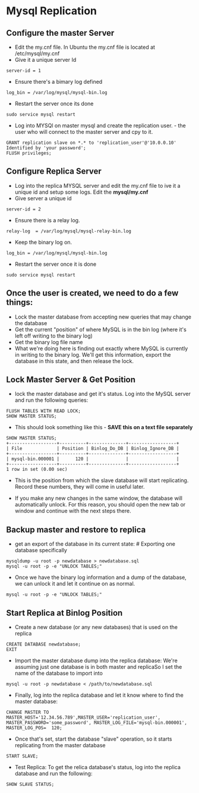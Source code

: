 # Mysql Replication

## Configure the master Server
* Edit the my.cnf file. In Ubuntu the my.cnf file is located at /etc/mysql/my.cnf
* Give it a unique server Id
```shell
server-id = 1
```
* Ensure there's a bimary log defined
```shell
log_bin = /var/log/mysql/mysql-bin.log
```
* Restart the server once its done 
```shell
sudo service mysql restart
```


* Log into MYSQl on master mysql and create the replication user. - the user who will connect to the master server and cpy to it. 
```shell
GRANT replication slave on *.* to 'replication_user'@'10.0.0.10' Identified by 'your password'; 
FLUSH privileges;
```

## Configure Replica Server
* Log into the replica MYSQL server and edit the my.cnf file to ive it a unique id and setup some logs. Edit the **mysql/my.cnf**
* Give server a unique id
```shell
server-id = 2
```
* Ensure there is a relay log. 
```shell
relay-log  = /var/log/mysql/mysql-relay-bin.log
```
* Keep the binary log on. 
```shell
log_bin = /var/log/mysql/mysql-bin.log
```

* Restart the server once it is done 
```shell
sudo service mysql restart
```

## Once the user is created, we need to do a few things: 
* Lock the master database from accepting new queries that may change the database
* Get the current "position" of where MySQL is in the bin log (where it's left off writing to the binary log)
* Get the binary log file name
* What we're doing here is finding out exactly where MySQL is currently in writing to the binary log. We'll get this information, export the database in this state, and then release the lock.

## Lock Master Server & Get Position
* lock the master database and get it's status. Log into the MySQL server and run the following queries:
```shell
FLUSH TABLES WITH READ LOCK;
SHOW MASTER STATUS;
```
* This should look something like this  - **SAVE this on a text file separately**
```shell
SHOW MASTER STATUS;
+------------------+----------+--------------+------------------+
| File             | Position | Binlog_Do_DB | Binlog_Ignore_DB |
+------------------+----------+--------------+------------------+
| mysql-bin.000001 |      120 |              |                  |
+------------------+----------+--------------+------------------+
1 row in set (0.00 sec)			
```

* This is the position from which the slave database will start replicating. Record these numbers, they will come in useful later.

* If you make any new changes in the same window, the database will automatically unlock. For this reason, you should open the new tab or window and continue with the next steps there.

## Backup master and restore to replica
* get an export of the database in its current state:	# Exporting one database specifically
```shell
mysqldump -u root -p newdatabase > newdatabase.sql
mysql -u root -p -e "UNLOCK TABLES;"
```

* Once we have the binary log information and a dump of the database, we can unlock it and let it continue on as normal.
```shell
mysql -u root -p -e "UNLOCK TABLES;"
```

## Start Replica at Binlog Position

* Create a new database (or any new databases) that is used on the replica
```shell
CREATE DATABASE newdatabase;
EXIT
```
* Import the master database dump into the replica database: We're assuming just one database is in both master and replicaSo I set the name of the database to import into
```shell
mysql -u root -p newdatabase < /path/to/newdatabase.sql			
```

* Finally, log into the replica database and let it know where to find the master database:
```shell
CHANGE MASTER TO MASTER_HOST='12.34.56.789',MASTER_USER='replication_user', MASTER_PASSWORD='some_password', MASTER_LOG_FILE='mysql-bin.000001', MASTER_LOG_POS=  120;
```

* Once that's set, start the database "slave" operation, so it starts replicating from the master database
```shell
START SLAVE;
```

* Test Replica: To get the relica database's status, log into the replica database and run the following:
```shell
SHOW SLAVE STATUS;
```
